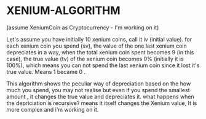 # XENIUM-ALGORITHM

(assume XeniumCoin as Cryptocurrency - I'm working on it)

Let's assume you have initially 10 xenium coins, call it iv (initial value). 
for each xenium coin you spend (sv), the value of the one last xenium coin depreciates in a way, 
when the total xenium coin spent becomes 9 (in this case), 
the true value (tv) of the xenium coin becomes 0% (initially it is 100%), 
which means you can not spend the last xenium coin since it lost it's true value.
Means 1 became 0 .

This algorithm shows the peculiar way of depreciation based on the how much you spend,
you may not realise but even if you spend the smallest amount , it changes the true value and depreciates it.
what happens when the depriciation is recursive? means it itself changes the Xenium value,
It is more complex and i'm working on it.
